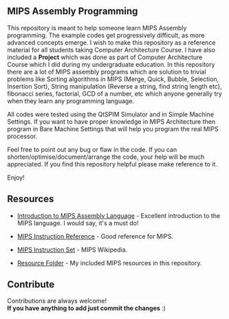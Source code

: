 ## MIPS Assembly Programming

This repository is meant to help someone learn MIPS Assembly programming. The example codes get progressively difficult, as more advanced concepts emerge. I wish to make this repository as a reference material for all students taking Computer Architecture Course. I have also included a **Project** which was done as part of Computer Architecture Course which I did during my undergraduate education. In this repository there are a lot of MIPS assembly programs which are solution to trivial problems like Sorting algorithms in MIPS (Merge, Quick, Bubble, Selection, Insertion Sort), String manipulation (Reverse a string, find string length etc), fibonacci series, factorial, GCD of a number, etc which anyone generally try when they learn any programming language.


All codes were tested using the QtSPIM Simulator and in Simple Machine Settings. If you want to have proper knowledge in MIPS Architecture then program in Bare Machine Settings that will help you program the real MIPS processor.

Feel free to point out any bug or flaw in the code. If you can shorten/optimise/document/arrange the code, your help will be much appreciated. If you find this repository helpful please make reference to it.


Enjoy!


## Resources

  - [Introduction to MIPS Assembly Language](http://chortle.ccsu.edu/assemblytutorial/index.html) - Excellent introduction to the MIPS language. I would say, it's a must do!

  - [MIPS Instruction Reference](http://www.mrc.uidaho.edu/mrc/people/jff/digital/MIPSir.html) - Good reference for MIPS.

  - [MIPS Instruction Set](https://en.wikipedia.org/wiki/MIPS_instruction_set) - MIPS Wikipedia.

  - [Resource Folder](https://github.com/aMinuteMan/CS-Computer-Architecture/tree/master/Resourses) - My included MIPS resources in this repository.


## Contribute

Contributions are always welcome!               
**If you have anything to add just commit the changes** :)